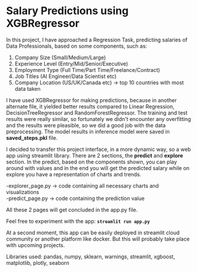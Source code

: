 # Salary Predictions using XGBRegressor

In this project, I have approached a Regression Task, predicting salaries of Data Professionals, based on some components, such as:

1. Company Size (Small/Medium/Large)
2. Experience Level (Entry/Mid/Senior/Executive)
3. Employment Type (Full Time/Part Time/Freelance/Contract)
4. Job Titles (AI Engineer/Data Scientist etc)
5. Company Location (US/UK/Canada etc) -> top 10 countries with most data taken

I have used XGBRegressor for making predictions, because in another alternate file, it yielded better results compared to Linear Regression, 
DecisionTreeRegressor and RandomForestRegressor. The training and test results were really similar, so fortunately we didn't encounter any overfitting and the results were
pleasible, so we did a good job with the data preprocessing. The model results in inference model were saved in <b>saved_steps.pkl</b> file.

I decided to transfer this project interface, in a more dynamic way, so a web app using streamlit library. There are 2 sections, the <b>predict</b> and <b>explore</b> section.
In the predict, based on the components shown, you can play around with values and in the end you will get the predicted salary while on explore you have a representation of 
charts and trends. 

-explorer_page.py -> code containing all necessary charts and visualizations <br>
-predict_page.py -> code containing the prediction value <br>

All these 2 pages will get concluded in the app.py file.

Feel free to experiment with the app: <b> `streamlit run app.py` </b>

At a second moment, this app can be easily deployed in streamlit cloud community or another platform like docker. But this will probably take place with upcoming projects. 

Libraries used: pandas, numpy, sklearn, warnings, streamlit, xgboost, matplotlib, plotly, seaborn
